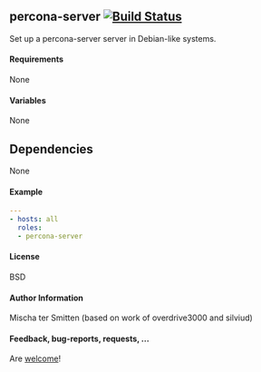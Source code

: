 ## percona-server [![Build Status](https://travis-ci.org/Oefenweb/ansible-percona-server.svg?branch=master)](https://travis-ci.org/Oefenweb/ansible-percona-server)

Set up a percona-server server in Debian-like systems.

#### Requirements

None

#### Variables

None

## Dependencies

None

#### Example

```yaml
---
- hosts: all
  roles:
  - percona-server
```

#### License

BSD

#### Author Information

Mischa ter Smitten (based on work of overdrive3000 and silviud)

#### Feedback, bug-reports, requests, ...

Are [welcome](https://github.com/Oefenweb/ansible-percona-server/issues)!
